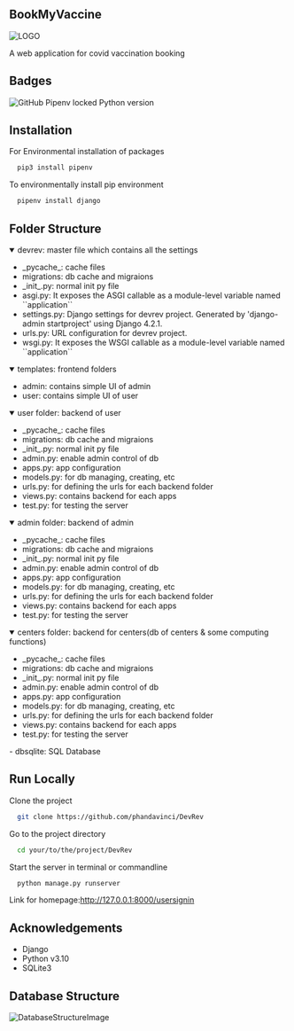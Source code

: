 
## BookMyVaccine

![LOGO](https://github.com/phandavinci/DevRev/blob/main/readmefiles/logo.jpg?raw=true)

A web application for covid vaccination booking



## Badges


![GitHub Pipenv locked Python version](https://img.shields.io/github/pipenv/locked/python-version/phandavinci/DevRev)
## Installation


For Environmental installation of packages
```bash
  pip3 install pipenv
```

To environmentally install pip environment 

```bash
  pipenv install django
```

## Folder Structure

<details open>
    <summary>devrev: master file which contains all the settings</summary>
    <ul>
        <li> _pycache_: cache files</li>
        <li>migrations: db cache and migraions</li>
        <li>_init_.py: normal init py file</li>
        <li>asgi.py: It exposes the ASGI callable as a module-level variable named ``application``</li>
        <li>settings.py: Django settings for devrev project. Generated by 'django-admin startproject' using Django 4.2.1.</li>
        <li>urls.py: URL configuration for devrev project.</li>
        <li>wsgi.py: It exposes the WSGI callable as a module-level variable named ``application``</li>
    </ul>
</details>
<details open>
    <summary>templates: frontend folders</summary>
    <ul>
        <li>admin: contains simple UI of admin</li>
        <li>user: contains simple UI of user</li>
    </ul>
</details>

<details open>
    <summary>user folder: backend of user</summary>
    <ul>
        <li> _pycache_: cache files</li>
        <li>migrations: db cache and migraions</li>
        <li>_init_.py: normal init py file</li>
        <li>admin.py: enable admin control of db</li>
        <li>apps.py: app configuration</li>
        <li>models.py: for db managing, creating, etc</li>
        <li>urls.py: for defining the urls for each backend folder</li>
        <li>views.py: contains backend for each apps</li>
        <li>test.py: for testing the server</li>
    </ul>
</details>

<details open>
    <summary>admin folder: backend of admin</summary>
    <ul>
        <li> _pycache_: cache files</li>
        <li>migrations: db cache and migraions</li>
        <li>_init_.py: normal init py file</li>
        <li>admin.py: enable admin control of db</li>
        <li>apps.py: app configuration</li>
        <li>models.py: for db managing, creating, etc</li>
        <li>urls.py: for defining the urls for each backend folder</li>
        <li>views.py: contains backend for each apps</li>
        <li>test.py: for testing the server</li>
    </ul>
</details>

<details open>
    <summary>centers folder: backend for centers(db of centers & some computing functions)</summary>
    <ul>
        <li> _pycache_: cache files</li>
        <li>migrations: db cache and migraions</li>
        <li>_init_.py: normal init py file</li>
        <li>admin.py: enable admin control of db</li>
        <li>apps.py: app configuration</li>
        <li>models.py: for db managing, creating, etc</li>
        <li>urls.py: for defining the urls for each backend folder</li>
        <li>views.py: contains backend for each apps</li>
        <li>test.py: for testing the server</li>
    </ul>
</details>
    - dbsqlite: SQL Database

## Run Locally
Clone the project

```bash
  git clone https://github.com/phandavinci/DevRev
```

Go to the project directory

```bash
  cd your/to/the/project/DevRev
```

Start the server in terminal or commandline

```bash
  python manage.py runserver
```

Link for homepage:http://127.0.0.1:8000/usersignin

## Acknowledgements

 - Django
 - Python v3.10
 - SQLite3

  
## Database Structure

![DatabaseStructureImage](https://github.com/phandavinci/DevRev/blob/main/readmefiles/models.png?raw=true)